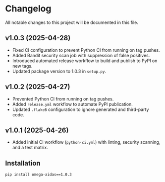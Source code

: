 # Changelog

All notable changes to this project will be documented in this file.

## v1.0.3 (2025-04-28)
- Fixed CI configuration to prevent Python CI from running on tag pushes.
- Added Bandit security scan job with suppression of false positives.
- Introduced automated release workflow to build and publish to PyPI on new tags.
- Updated package version to 1.0.3 in `setup.py`.

## v1.0.2 (2025-04-27)
- Prevented Python CI from running on tag pushes.
- Added `release.yml` workflow to automate PyPI publication.
- Updated `.flake8` configuration to ignore generated and third-party code.

## v1.0.1 (2025-04-26)
- Added initial CI workflow (`python-ci.yml`) with linting, security scanning, and a test matrix.

## Installation

```bash
pip install omega-aidas==1.0.3